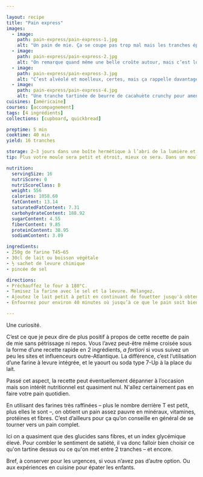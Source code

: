 ```yaml
---

layout: recipe
title: "Pain express"
images:
  - image:
    path: pain-express/pain-express-1.jpg
    alt: "Un pain de mie. Ça se coupe pas trop mal mais les tranches éprouvent quand même un peu de mal à rester en un seul morceaux."
  - image:
    path: pain-express/pain-express-2.jpg
    alt: "On remarque quand même une belle croûte autour, mais c’est loin du pain de mie industriel que vous avez peut-être dans le placard."
  - image:
    path: pain-express/pain-express-3.jpg
    alt: "C’est alvéolé et moelleux, certes, mais ça rappelle davantage le cake que le pain de mie qui s’effiloche."
  - image:
    path: pain-express/pain-express-4.jpg
    alt: "Une tranche tartinée de beurre de cacahuète crunchy pour amener des nutriments à un pain qui ne propose concrètement rien d’un point de vue nutritionnel."
cuisines: [américaine]
courses: [accompagnement]
tags: [4 ingrédients]
collections: [cupboard, quickbread]

preptime: 5 min
cooktime: 40 min 
yield: 16 tranches

storage: 2–3 jours dans une boîte hermétique à l’abri de la lumière et de la chaleur.
tip: Plus votre moule sera petit et étroit, mieux ce sera. Dans un moule à cake vous obtiendrez la forme d'un cake donc un pain plus compliqué à utiliser pour des sandwichs.

nutrition:
  servingSize: 16
  nutriScore: 0
  nutriScoreClass: B
  weight: 556
  calories: 1058.60
  fatContent: 13.14
  saturatedFatContent: 7.31
  carbohydrateContent: 188.92
  sugarContent: 4.55
  fiberContent: 9.85
  proteinContent: 38.95
  sodiumContent: 3.09

ingredients:
- 250g de farine T45–65
- 30cl de lait ou boisson végétale
- ½ sachet de levure chimique
- pincée de sel

directions:
- Préchauffez le four à 180°C.
- Tamisez la farine avec le sel et la levure. Mélangez. 
- Ajoutez le lait petit à petit en continuant de fouetter jusqu'à obtenir une pâte bien lisse. Elle ne doit être ni trop liquide ni trop dure, mais avoir la même consistence qu'une pâte à cake.
- Enfournez pour environ 40 minutes où jusqu’à ce que le pain soit bien craquelé – il ne devrait pas beaucoup dorer par contre.

---
```


Une curiosité.

C’est ce que je peux dire de plus positif à propos de cette recette de pain de mie sans pétrissage ni repos. Vous l’avez peut-être même croisée sous la forme d’une recette rapide en 2 ingrédients, *a fortiori* si vous suivez un peu les sites et influenceurs outre-Atlantique. La différence, c’est l’utilisation d’une farine à levure intégrée, et le yaourt ou soda type 7-Up à la place du lait.

Passé cet aspect, la recette peut éventuellement dépanner à l’occasion mais son intérêt nutritionnel est quasiment nul. N'allez certainement pas en faire votre pain quotidien. 

En utilisant des farines très raffinées – plus le nombre derrière T est petit, plus elles le sont –, on obtient un pain assez pauvre en minéraux, vitamines, protéines et fibres. C’est d’ailleurs pour ça qu’on conseille en général de se tourner vers un pain complet. 

Ici on a quasiment que des glucides sans fibres, et un index glycémique élevé. Pour combler le sentiment de satiété, il va donc falloir bien choisir ce qu'on tartine dessus ou ce qu'on met entre 2 tranches – et encore. 

Bref, à conserver pour les urgences, si vous n’avez pas d’autre option. Ou aux expériences en cuisine pour épater les enfants.